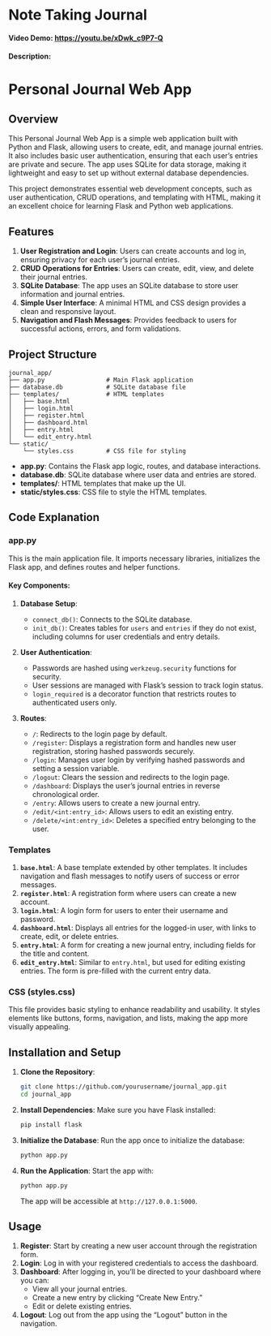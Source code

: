 # Note Taking Journal
#### Video Demo:  https://youtu.be/xDwk_c9P7-Q
#### Description:

# Personal Journal Web App

## Overview

This Personal Journal Web App is a simple web application built with Python and Flask, allowing users to create, edit, and manage journal entries. It also includes basic user authentication, ensuring that each user’s entries are private and secure. The app uses SQLite for data storage, making it lightweight and easy to set up without external database dependencies.

This project demonstrates essential web development concepts, such as user authentication, CRUD operations, and templating with HTML, making it an excellent choice for learning Flask and Python web applications.

## Features

1. **User Registration and Login**: Users can create accounts and log in, ensuring privacy for each user’s journal entries.
2. **CRUD Operations for Entries**: Users can create, edit, view, and delete their journal entries.
3. **SQLite Database**: The app uses an SQLite database to store user information and journal entries.
4. **Simple User Interface**: A minimal HTML and CSS design provides a clean and responsive layout.
5. **Navigation and Flash Messages**: Provides feedback to users for successful actions, errors, and form validations.

## Project Structure

```
journal_app/
├── app.py                 # Main Flask application
├── database.db            # SQLite database file
├── templates/             # HTML templates
│   ├── base.html
│   ├── login.html
│   ├── register.html
│   ├── dashboard.html
│   ├── entry.html
│   └── edit_entry.html
└── static/
    └── styles.css         # CSS file for styling
```

- **app.py**: Contains the Flask app logic, routes, and database interactions.
- **database.db**: SQLite database where user data and entries are stored.
- **templates/**: HTML templates that make up the UI.
- **static/styles.css**: CSS file to style the HTML templates.

## Code Explanation

### app.py

This is the main application file. It imports necessary libraries, initializes the Flask app, and defines routes and helper functions.

#### Key Components:

1. **Database Setup**:
   - `connect_db()`: Connects to the SQLite database.
   - `init_db()`: Creates tables for `users` and `entries` if they do not exist, including columns for user credentials and entry details.
   
2. **User Authentication**:
   - Passwords are hashed using `werkzeug.security` functions for security.
   - User sessions are managed with Flask’s session to track login status.
   - `login_required` is a decorator function that restricts routes to authenticated users only.

3. **Routes**:
   - `/`: Redirects to the login page by default.
   - `/register`: Displays a registration form and handles new user registration, storing hashed passwords securely.
   - `/login`: Manages user login by verifying hashed passwords and setting a session variable.
   - `/logout`: Clears the session and redirects to the login page.
   - `/dashboard`: Displays the user’s journal entries in reverse chronological order.
   - `/entry`: Allows users to create a new journal entry.
   - `/edit/<int:entry_id>`: Allows users to edit an existing entry.
   - `/delete/<int:entry_id>`: Deletes a specified entry belonging to the user.

### Templates

1. **`base.html`**: A base template extended by other templates. It includes navigation and flash messages to notify users of success or error messages.
2. **`register.html`**: A registration form where users can create a new account.
3. **`login.html`**: A login form for users to enter their username and password.
4. **`dashboard.html`**: Displays all entries for the logged-in user, with links to create, edit, or delete entries.
5. **`entry.html`**: A form for creating a new journal entry, including fields for the title and content.
6. **`edit_entry.html`**: Similar to `entry.html`, but used for editing existing entries. The form is pre-filled with the current entry data.

### CSS (styles.css)

This file provides basic styling to enhance readability and usability. It styles elements like buttons, forms, navigation, and lists, making the app more visually appealing.

## Installation and Setup

1. **Clone the Repository**:
   ```bash
   git clone https://github.com/yourusername/journal_app.git
   cd journal_app
   ```

2. **Install Dependencies**:
   Make sure you have Flask installed:
   ```bash
   pip install flask
   ```

3. **Initialize the Database**:
   Run the app once to initialize the database:
   ```bash
   python app.py
   ```

4. **Run the Application**:
   Start the app with:
   ```bash
   python app.py
   ```
   The app will be accessible at `http://127.0.0.1:5000`.

## Usage

1. **Register**: Start by creating a new user account through the registration form.
2. **Login**: Log in with your registered credentials to access the dashboard.
3. **Dashboard**: After logging in, you’ll be directed to your dashboard where you can:
   - View all your journal entries.
   - Create a new entry by clicking “Create New Entry.”
   - Edit or delete existing entries.
4. **Logout**: Log out from the app using the “Logout” button in the navigation.
